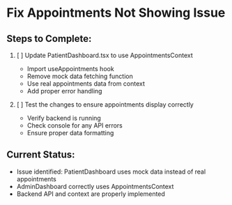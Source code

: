 # Fix Appointments Not Showing Issue

## Steps to Complete:

1. [ ] Update PatientDashboard.tsx to use AppointmentsContext
   - Import useAppointments hook
   - Remove mock data fetching function
   - Use real appointments data from context
   - Add proper error handling

2. [ ] Test the changes to ensure appointments display correctly
   - Verify backend is running
   - Check console for any API errors
   - Ensure proper data formatting

## Current Status:
- Issue identified: PatientDashboard uses mock data instead of real appointments
- AdminDashboard correctly uses AppointmentsContext
- Backend API and context are properly implemented
